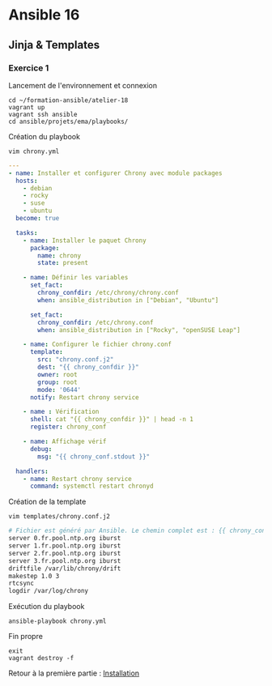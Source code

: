 # Ansible 16
## Jinja & Templates
### Exercice 1
Lancement de l'environnement et connexion
```console
cd ~/formation-ansible/atelier-18
vagrant up
vagrant ssh ansible
cd ansible/projets/ema/playbooks/
```

Création du playbook
```console
vim chrony.yml
```
```yml
---
- name: Installer et configurer Chrony avec module packages
  hosts:
    - debian
    - rocky
    - suse
    - ubuntu
  become: true

  tasks:
    - name: Installer le paquet Chrony
      package:
        name: chrony
        state: present

    - name: Définir les variables
      set_fact:
        chrony_confdir: /etc/chrony/chrony.conf
        when: ansible_distribution in ["Debian", "Ubuntu"]

      set_fact:
        chrony_confdir: /etc/chrony.conf
        when: ansible_distribution in ["Rocky", "openSUSE Leap"]

    - name: Configurer le fichier chrony.conf
      template:
        src: "chrony.conf.j2"
        dest: "{{ chrony_confdir }}"
        owner: root
        group: root
        mode: '0644'
      notify: Restart chrony service

    - name : Vérification
      shell: cat "{{ chrony_confdir }}" | head -n 1
      register: chrony_conf

    - name: Affichage vérif
      debug:
        msg: "{{ chrony_conf.stdout }}"

  handlers:
    - name: Restart chrony service
      command: systemctl restart chronyd
```

Création de la template
```console
vim templates/chrony.conf.j2
```
```bash
# Fichier est généré par Ansible. Le chemin complet est : {{ chrony_confdir }}
server 0.fr.pool.ntp.org iburst
server 1.fr.pool.ntp.org iburst
server 2.fr.pool.ntp.org iburst
server 3.fr.pool.ntp.org iburst
driftfile /var/lib/chrony/drift
makestep 1.0 3
rtcsync
logdir /var/log/chrony
```

Exécution du playbook
```console
ansible-playbook chrony.yml
```

Fin propre
```console
exit
vagrant destroy -f
```

Retour à la première partie : [Installation](https://github.com/Thecoolmagnet/formation-ansible-ema/blob/main/Ansible_3/Ansible_3.1.md)

